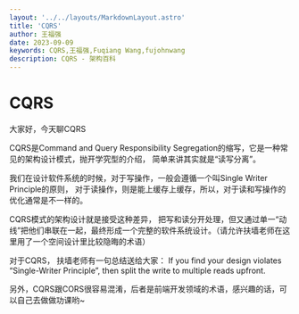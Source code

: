 ```yaml
---
layout: '../../layouts/MarkdownLayout.astro'
title: 'CQRS'
author: 王福强
date: 2023-09-09
keywords: CQRS,王福强,Fuqiang Wang,fujohnwang
description: CQRS - 架构百科
---
```


# CQRS

大家好，今天聊CQRS

CQRS是Command and Query Responsibility Segregation的缩写，它是一种常见的架构设计模式，抛开学究型的介绍， 简单来讲其实就是“读写分离”。

我们在设计软件系统的时候，对于写操作，一般会遵循一个叫Single Writer Principle的原则， 对于读操作，则是能上缓存上缓存，所以，对于读和写操作的优化通常是不一样的。

CQRS模式的架构设计就是接受这种差异， 把写和读分开处理，但又通过单一“动线”把他们串联在一起，最终形成一个完整的软件系统设计。（请允许扶墙老师在这里用了一个空间设计里比较隐晦的术语）

对于CQRS， 扶墙老师有一句总结送给大家： 
If you find your design violates “Single-Writer Principle”, then split the write to multiple reads upfront. 

另外，CQRS跟CORS很容易混淆，后者是前端开发领域的术语，感兴趣的话，可以自己去做做功课哟~

